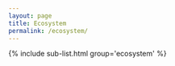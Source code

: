 ```yaml
---
layout: page
title: Ecosystem
permalink: /ecosystem/
---
```


{% include sub-list.html group='ecosystem' %}
